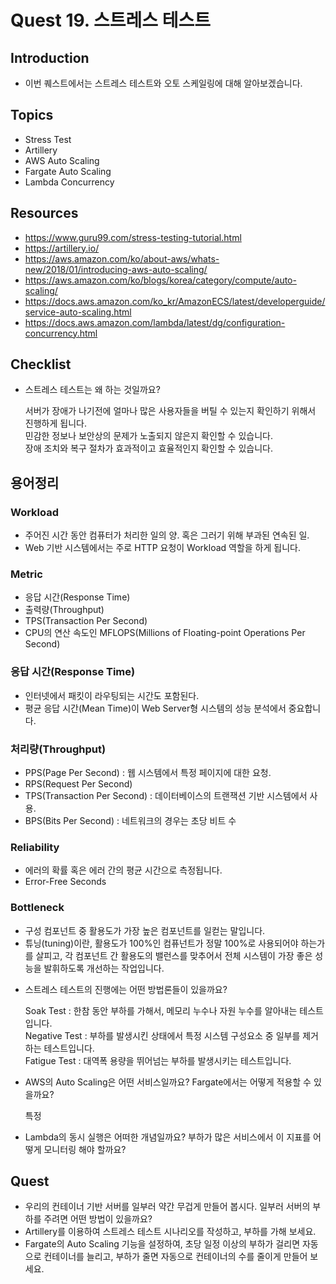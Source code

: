# Quest 19. 스트레스 테스트

## Introduction
* 이번 퀘스트에서는 스트레스 테스트와 오토 스케일링에 대해 알아보겠습니다.

## Topics
* Stress Test
* Artillery
* AWS Auto Scaling
* Fargate Auto Scaling
* Lambda Concurrency

## Resources
* https://www.guru99.com/stress-testing-tutorial.html
* https://artillery.io/
* https://aws.amazon.com/ko/about-aws/whats-new/2018/01/introducing-aws-auto-scaling/
* https://aws.amazon.com/ko/blogs/korea/category/compute/auto-scaling/
* https://docs.aws.amazon.com/ko_kr/AmazonECS/latest/developerguide/service-auto-scaling.html
* https://docs.aws.amazon.com/lambda/latest/dg/configuration-concurrency.html

## Checklist
* 스트레스 테스트는 왜 하는 것일까요?  
  
  서버가 장애가 나기전에 얼마나 많은 사용자들을 버틸 수 있는지 확인하기 위해서 진행하게 됩니다.  
  민감한 정보나 보안상의 문제가 노출되지 않은지 확인할 수 있습니다.  
  장애 조치와 복구 절차가 효과적이고 효율적인지 확인할 수 있습니다.  

 ## 용어정리
    
 ### **Workload**

- 주어진 시간 동안 컴퓨터가 처리한 일의 양. 혹은 그러기 위해 부과된 연속된 일.
- Web 기반 시스템에서는 주로 HTTP 요청이 Workload 역할을 하게 됩니다.

### **Metric**

- 응답 시간(Response Time)
- 출력량(Throughput)
- TPS(Transaction Per Second)
- CPU의 연산 속도인 MFLOPS(Millions of Floating-point Operations Per Second)

### **응답 시간(Response Time)**

- 인터넷에서 패킷이 라우팅되는 시간도 포함된다.
- 평균 응답 시간(Mean Time)이 Web Server형 시스템의 성능 분석에서 중요합니다.

### **처리량(Throughput)**

- PPS(Page Per Second) : 웹 시스템에서 특정 페이지에 대한 요청.
- RPS(Request Per Second)
- TPS(Transaction Per Second) : 데이터베이스의 트랜잭션 기반 시스템에서 사용.
- BPS(Bits Per Second) : 네트워크의 경우는 초당 비트 수

### **Reliability**

- 에러의 확률 혹은 에러 간의 평균 시간으로 측정됩니다.
- Error-Free Seconds

### **Bottleneck**

- 구성 컴포넌트 중 활용도가 가장 높은 컴포넌트를 일컫는 말입니다.
- 튜닝(tuning)이란, 활용도가 100%인 컴퓨넌트가 정말 100%로 사용되어야 하는가를 살피고, 각 컴포넌트 간 활용도의 밸런스를 맞추어서 전체 시스템이 가장 좋은 성능을 발휘하도록 개선하는 작업입니다.
  
* 스트레스 테스트의 진행에는 어떤 방법론들이 있을까요?
  
  Soak Test : 한참 동안 부하를 가해서, 메모리 누수나 자원 누수를 알아내는 테스트입니다.  
  Negative Test : 부하를 발생시킨 상태에서 특정 시스템 구성요소 중 일부를 제거하는 테스트입니다.  
  Fatigue Test : 대역폭 용량을 뛰어넘는 부하를 발생시키는 테스트입니다.  
    
* AWS의 Auto Scaling은 어떤 서비스일까요? Fargate에서는 어떻게 적용할 수 있을까요?  
  
  특정 
* Lambda의 동시 실행은 어떠한 개념일까요? 부하가 많은 서비스에서 이 지표를 어떻게 모니터링 해야 할까요?

## Quest
* 우리의 컨테이너 기반 서버를 일부러 약간 무겁게 만들어 봅시다. 일부러 서버의 부하를 주려면 어떤 방법이 있을까요?
* Artillery를 이용하여 스트레스 테스트 시나리오를 작성하고, 부하를 가해 보세요.
* Fargate의 Auto Scaling 기능을 설정하여, 초당 일정 이상의 부하가 걸리면 자동으로 컨테이너를 늘리고, 부하가 줄면 자동으로 컨테이너의 수를 줄이게 만들어 보세요.
